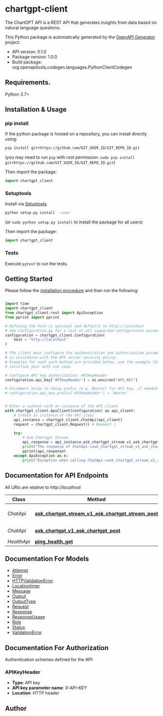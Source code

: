 # chartgpt-client
The ChartGPT API is a REST API that generates insights from data based on natural language questions.

This Python package is automatically generated by the [OpenAPI Generator](https://openapi-generator.tech) project:

- API version: 0.1.0
- Package version: 1.0.0
- Build package: org.openapitools.codegen.languages.PythonClientCodegen

## Requirements.

Python 3.7+

## Installation & Usage
### pip install

If the python package is hosted on a repository, you can install directly using:

```sh
pip install git+https://github.com/GIT_USER_ID/GIT_REPO_ID.git
```
(you may need to run `pip` with root permission: `sudo pip install git+https://github.com/GIT_USER_ID/GIT_REPO_ID.git`)

Then import the package:
```python
import chartgpt_client
```

### Setuptools

Install via [Setuptools](http://pypi.python.org/pypi/setuptools).

```sh
python setup.py install --user
```
(or `sudo python setup.py install` to install the package for all users)

Then import the package:
```python
import chartgpt_client
```

### Tests

Execute `pytest` to run the tests.

## Getting Started

Please follow the [installation procedure](#installation--usage) and then run the following:

```python

import time
import chartgpt_client
from chartgpt_client.rest import ApiException
from pprint import pprint

# Defining the host is optional and defaults to http://localhost
# See configuration.py for a list of all supported configuration parameters.
configuration = chartgpt_client.Configuration(
    host = "http://localhost"
)

# The client must configure the authentication and authorization parameters
# in accordance with the API server security policy.
# Examples for each auth method are provided below, use the example that
# satisfies your auth use case.

# Configure API key authorization: APIKeyHeader
configuration.api_key['APIKeyHeader'] = os.environ["API_KEY"]

# Uncomment below to setup prefix (e.g. Bearer) for API key, if needed
# configuration.api_key_prefix['APIKeyHeader'] = 'Bearer'


# Enter a context with an instance of the API client
with chartgpt_client.ApiClient(configuration) as api_client:
    # Create an instance of the API class
    api_instance = chartgpt_client.ChatApi(api_client)
    request = chartgpt_client.Request() # Request | 

    try:
        # Ask Chartgpt Stream
        api_response = api_instance.ask_chartgpt_stream_v1_ask_chartgpt_stream_post(request)
        print("The response of ChatApi->ask_chartgpt_stream_v1_ask_chartgpt_stream_post:\n")
        pprint(api_response)
    except ApiException as e:
        print("Exception when calling ChatApi->ask_chartgpt_stream_v1_ask_chartgpt_stream_post: %s\n" % e)

```

## Documentation for API Endpoints

All URIs are relative to *http://localhost*

Class | Method | HTTP request | Description
------------ | ------------- | ------------- | -------------
*ChatApi* | [**ask_chartgpt_stream_v1_ask_chartgpt_stream_post**](docs/ChatApi.md#ask_chartgpt_stream_v1_ask_chartgpt_stream_post) | **POST** /v1/ask_chartgpt/stream | Ask Chartgpt Stream
*ChatApi* | [**ask_chartgpt_v1_ask_chartgpt_post**](docs/ChatApi.md#ask_chartgpt_v1_ask_chartgpt_post) | **POST** /v1/ask_chartgpt | Ask Chartgpt
*HealthApi* | [**ping_health_get**](docs/HealthApi.md#ping_health_get) | **GET** /health | Ping


## Documentation For Models

 - [Attempt](docs/Attempt.md)
 - [Error](docs/Error.md)
 - [HTTPValidationError](docs/HTTPValidationError.md)
 - [LocationInner](docs/LocationInner.md)
 - [Message](docs/Message.md)
 - [Output](docs/Output.md)
 - [OutputType](docs/OutputType.md)
 - [Request](docs/Request.md)
 - [Response](docs/Response.md)
 - [ResponseUsage](docs/ResponseUsage.md)
 - [Role](docs/Role.md)
 - [Status](docs/Status.md)
 - [ValidationError](docs/ValidationError.md)


<a id="documentation-for-authorization"></a>
## Documentation For Authorization


Authentication schemes defined for the API:
<a id="APIKeyHeader"></a>
### APIKeyHeader

- **Type**: API key
- **API key parameter name**: X-API-KEY
- **Location**: HTTP header


## Author




